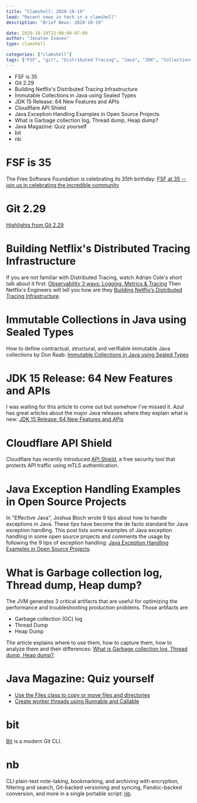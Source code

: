 ```yaml
---
title: "Clamshell: 2020-10-19"
lead: "Recent news in tech in a clamshell"
description: "Brief News: 2020-10-19"

date: 2020-10-19T12:00:00-07:00
author: "Jonatan Ivanov"
type: clamshell

categories: ["clamshell"]
tags: ["FSF", "git", "Distributed Tracing", "Java", "JDK", "Collections", "security", "Exceptions", "GC", "CLI"]
---
```


- FSF is 35
- Git 2.29
- Building Netflix's Distributed Tracing Infrastructure
- Immutable Collections in Java using Sealed Types
- JDK 15 Release: 64 New Features and APIs
- Cloudflare API Shield
- Java Exception Handling Examples in Open Source Projects
- What is Garbage collection log, Thread dump, Heap dump?
- Java Magazine: Quiz yourself
- bit
- nb
<!--more-->

# FSF is 35

The Free Software Foundation is celebrating its 35th birthday: [FSF at 35 -- join us in celebrating the incredible community](https://www.fsf.org/blogs/community/fsf-at-35-join-us-in-celebrating-the-incredible-community)

# Git 2.29

[Highlights from Git 2.29](https://github.blog/2020-10-19-git-2-29-released/)

# Building Netflix's Distributed Tracing Infrastructure

If you are not familiar with Distributed Tracing, watch Adrian Cole's short talk about it first: [Observability 3 ways: Logging, Metrics & Tracing](https://www.youtube.com/watch?v=juP9VApKy_I) Then Netflix's Engineers will tell you how are they [Building Netflix’s Distributed Tracing Infrastructure](https://netflixtechblog.com/building-netflixs-distributed-tracing-infrastructure-bb856c319304).

# Immutable Collections in Java using Sealed Types

How to define contractual, structural, and verifiable immutable Java collections by Don Raab: [Immutable Collections in Java using Sealed Types](https://medium.com/javarevisited/immutable-collections-in-java-using-sealed-types-ae8eb580fc1e)

# JDK 15 Release: 64 New Features and APIs

I was waiting for this article to come out but somehow I've missed it. Azul has great articles about the major Java releases where they explain what is new: [JDK 15 Release: 64 New Features and APIs](https://www.azul.com/jdk-15-release-64-new-features-and-apis/)

# Cloudflare API Shield

Cloudflare has recently introduced [API Shield](https://blog.cloudflare.com/introducing-api-shield/), a free security tool that protects API traffic using mTLS authentication.

# Java Exception Handling Examples in Open Source Projects

In "Effective Java", Joshua Bloch wrote 9 tips about how to handle exceptions in Java. These tips have become the de facto standard for Java exception handling. This post lists some examples of Java exception handling in some open source projects and comments the usage by following the 9 tips of exception handling: [Java Exception Handling Examples in Open Source Projects](https://www.programcreek.com/2016/12/java-exception-handling-in-open-source-projects/).

# What is Garbage collection log, Thread dump, Heap dump?
The JVM generates 3 critical artifacts that are useful for optimizing the performance and troubleshooting production problems. Those artifacts are:

- Garbage collection (GC) log
- Thread Dump
- Heap Dump

The article explains where to use them, how to capture them, how to analyze them and their differences: [What is Garbage collection log, Thread dump, Heap dump?](https://blog.gceasy.io/2020/10/15/what-is-garbage-collection-log-thread-dump-heap-dump/).

# Java Magazine: Quiz yourself
- [Use the Files class to copy or move files and directories](https://blogs.oracle.com/javamagazine/quiz-yourself-use-the-files-class-to-copy-or-move-files-and-directories)
- [Create worker threads using Runnable and Callable](https://blogs.oracle.com/javamagazine/quiz-yourself-create-worker-threads-using-runnable-and-callable-advanced)

# bit
[Bit](https://github.com/chriswalz/bit) is a modern Git CLI.

# nb

CLI plain-text note-taking, bookmarking, and archiving with encryption, filtering and search, Git-backed versioning and syncing, Pandoc-backed conversion, and more in a single portable script: [nb](https://github.com/xwmx/nb).
